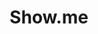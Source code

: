 ---
layout: default
title: Show.me
images: 
  [
    /images/show-me-01.jpg
  ]
category: case
my-role: [web design, web developing, wordpress]
---
